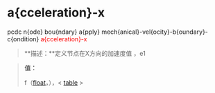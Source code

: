 # a{cceleration}-x
pcdc n{ode} bou{ndary} a{pply} mech{anical}-vel{ocity}-b{oundary}-c{ondition} <span style='color: red;'>a{cceleration}-x</span>
> **描述：**定义节点在X方向的加速度值
，e1

> 
> **值：**
> 
> f（[float](数据类型/float/)，），< [table](数据类型/table/) >

